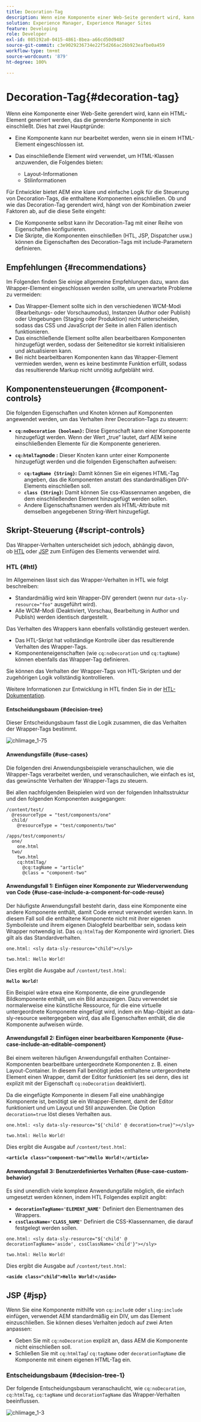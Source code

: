 ```yaml
---
title: Decoration-Tag
description: Wenn eine Komponente einer Web-Seite gerendert wird, kann ein HTML-Element generiert werden, das die gerenderte Komponente in sich einschließt. Für Entwickler bietet AEM eine klare und einfache Logik für die Steuerung von Decoration-Tags, die enthaltene Komponenten einschließen.
solution: Experience Manager, Experience Manager Sites
feature: Developing
role: Developer
exl-id: 085192a0-0415-4861-8bea-a66cd50d9487
source-git-commit: c3e9029236734e22f5d266ac26b923eafbe0a459
workflow-type: tm+mt
source-wordcount: '879'
ht-degree: 100%

---
```


# Decoration-Tag{#decoration-tag}

Wenn eine Komponente einer Web-Seite gerendert wird, kann ein HTML-Element generiert werden, das die gerenderte Komponente in sich einschließt. Dies hat zwei Hauptgründe:

* Eine Komponente kann nur bearbeitet werden, wenn sie in einem HTML-Element eingeschlossen ist.
* Das einschließende Element wird verwendet, um HTML-Klassen anzuwenden, die Folgendes bieten:

   * Layout-Informationen
   * Stilinformationen

Für Entwickler bietet AEM eine klare und einfache Logik für die Steuerung von Decoration-Tags, die enthaltene Komponenten einschließen. Ob und wie das Decoration-Tag gerendert wird, hängt von der Kombination zweier Faktoren ab, auf die diese Seite eingeht:

* Die Komponente selbst kann ihr Decoration-Tag mit einer Reihe von Eigenschaften konfigurieren.
* Die Skripte, die Komponenten einschließen (HTL, JSP, Dispatcher usw.) können die Eigenschaften des Decoration-Tags mit include-Parametern definieren.

## Empfehlungen {#recommendations}

Im Folgenden finden Sie einige allgemeine Empfehlungen dazu, wann das Wrapper-Element eingeschlossen werden sollte, um unerwartete Probleme zu vermeiden:

* Das Wrapper-Element sollte sich in den verschiedenen WCM-Modi (Bearbeitungs- oder Vorschaumodus), Instanzen (Author oder Publish) oder Umgebungen (Staging oder Produktion) nicht unterscheiden, sodass das CSS und JavaScript der Seite in allen Fällen identisch funktionieren.
* Das einschließende Element sollte allen bearbeitbaren Komponenten hinzugefügt werden, sodass der Seiteneditor sie korrekt initialisieren und aktualisieren kann.
* Bei nicht bearbeitbaren Komponenten kann das Wrapper-Element vermieden werden, wenn es keine bestimmte Funktion erfüllt, sodass das resultierende Markup nicht unnötig aufgebläht wird.

## Komponentensteuerungen {#component-controls}

Die folgenden Eigenschaften und Knoten können auf Komponenten angewendet werden, um das Verhalten ihrer Decoration-Tags zu steuern:

* **`cq:noDecoration {boolean}`:** Diese Eigenschaft kann einer Komponente hinzugefügt werden. Wenn der Wert „true“ lautet, darf AEM keine einschließenden Elemente für die Komponente generieren.

* **`cq:htmlTag`node :** Dieser Knoten kann unter einer Komponente hinzugefügt werden und die folgenden Eigenschaften aufweisen:

   * **`cq:tagName {String}`:** Damit können Sie ein eigenes HTML-Tag angeben, das die Komponenten anstatt des standardmäßigen DIV-Elements einschließen soll.
   * **`class {String}`:** Damit können Sie css-Klassennamen angeben, die dem einschließenden Element hinzugefügt werden sollen.
   * Andere Eigenschaftsnamen werden als HTML-Attribute mit demselben angegebenen String-Wert hinzugefügt.

## Skript-Steuerung {#script-controls}

Das Wrapper-Verhalten unterscheidet sich jedoch, abhängig davon, ob [HTL](/help/sites-developing/decoration-tag.md#htl) oder [JSP](/help/sites-developing/decoration-tag.md#jsp) zum Einfügen des Elements verwendet wird.

### HTL {#htl}

Im Allgemeinen lässt sich das Wrapper-Verhalten in HTL wie folgt beschreiben:

* Standardmäßig wird kein Wrapper-DIV gerendert (wenn nur `data-sly-resource="foo"` ausgeführt wird).
* Alle WCM-Modi (Deaktiviert, Vorschau, Bearbeitung in Author und Publish) werden identisch dargestellt.

Das Verhalten des Wrappers kann ebenfalls vollständig gesteuert werden.

* Das HTL-Skript hat vollständige Kontrolle über das resultierende Verhalten des Wrapper-Tags.
* Komponenteneigenschaften (wie `cq:noDecoration` und `cq:tagName`) können ebenfalls das Wrapper-Tag definieren.

Sie können das Verhalten der Wrapper-Tags von HTL-Skripten und der zugehörigen Logik vollständig kontrollieren.

Weitere Informationen zur Entwicklung in HTL finden Sie in der [HTL-Dokumentation](https://experienceleague.adobe.com/docs/experience-manager-htl/content/overview.html?lang=de).

#### Entscheidungsbaum {#decision-tree}

Dieser Entscheidungsbaum fasst die Logik zusammen, die das Verhalten der Wrapper-Tags bestimmt.

![chlimage_1-75](assets/chlimage_1-75a.png)

#### Anwendungsfälle {#use-cases}

Die folgenden drei Anwendungsbeispiele veranschaulichen, wie die Wrapper-Tags verarbeitet werden, und veranschaulichen, wie einfach es ist, das gewünschte Verhalten der Wrapper-Tags zu steuern.

Bei allen nachfolgenden Beispielen wird von der folgenden Inhaltsstruktur und den folgenden Komponenten ausgegangen:

```
/content/test/
  @resourceType = "test/components/one"
  child/
    @resourceType = "test/components/two"
```

```
/apps/test/components/
  one/
    one.html
  two/
    two.html
    cq:htmlTag/
      @cq:tagName = "article"
      @class = "component-two"
```

#### Anwendungsfall 1: Einfügen einer Komponente zur Wiederverwendung von Code {#use-case-include-a-component-for-code-reuse}

Der häufigste Anwendungsfall besteht darin, dass eine Komponente eine andere Komponente enthält, damit Code erneut verwendet werden kann. In diesem Fall soll die enthaltene Komponente nicht mit ihrer eigenen Symbolleiste und ihrem eigenen Dialogfeld bearbeitbar sein, sodass kein Wrapper notwendig ist. Das `cq:htmlTag` der Komponente wird ignoriert. Dies gilt als das Standardverhalten.

`one.html: <sly data-sly-resource="child"></sly>`

`two.html: Hello World!`

Dies ergibt die Ausgabe auf `/content/test.html`:

**`Hello World!`**

Ein Beispiel wäre etwa eine Komponente, die eine grundlegende Bildkomponente enthält, um ein Bild anzuzeigen. Dazu verwendet sie normalerweise eine künstliche Ressource, für die eine virtuelle untergeordnete Komponente eingefügt wird, indem ein Map-Objekt an data-sly-resource weitergegeben wird, das alle Eigenschaften enthält, die die Komponente aufweisen würde.

#### Anwendungsfall 2: Einfügen einer bearbeitbaren Komponente {#use-case-include-an-editable-component}

Bei einem weiteren häufigen Anwendungsfall enthalten Container-Komponenten bearbeitbare untergeordnete Komponenten z. B. einen Layout-Container. In diesem Fall benötigt jedes enthaltene untergeordnete Element einen Wrapper, damit der Editor funktioniert (es sei denn, dies ist explizit mit der Eigenschaft `cq:noDecoration` deaktiviert).

Da die eingefügte Komponente in diesem Fall eine unabhängige Komponente ist, benötigt sie ein Wrapper-Element, damit der Editor funktioniert und um Layout und Stil anzuwenden. Die Option `decoration=true` löst dieses Verhalten aus.

`one.html: <sly data-sly-resource="${'child' @ decoration=true}"></sly>`

`two.html: Hello World!`

Dies ergibt die Ausgabe auf `/content/test.html`:

**`<article class="component-two">Hello World!</article>`**

#### Anwendungsfall 3: Benutzerdefiniertes Verhalten {#use-case-custom-behavior}

Es sind unendlich viele komplexe Anwendungsfälle möglich, die einfach umgesetzt werden können, indem HTL Folgendes explizit angibt:

* **`decorationTagName='ELEMENT_NAME'`** Definiert den Elementnamen des Wrappers.
* **`cssClassName='CLASS_NAME'`** Definiert die CSS-Klassennamen, die darauf festgelegt werden sollen.

`one.html: <sly data-sly-resource="${'child' @ decorationTagName='aside', cssClassName='child'}"></sly>`

`two.html: Hello World!`

Dies ergibt die Ausgabe auf `/content/test.html`:

**`<aside class="child">Hello World!</aside>`**

## JSP {#jsp}

Wenn Sie eine Komponente mithilfe von `cq:includ`e oder `sling:include` einfügen, verwendet AEM standardmäßig ein DIV, um das Element einzuschließen. Sie können dieses Verhalten jedoch auf zwei Arten anpassen:

* Geben Sie mit `cq:noDecoration` explizit an, dass AEM die Komponente nicht einschließen soll.
* Schließen Sie mit `cq:htmlTag`/ `cq:tagName` oder `decorationTagName` die Komponente mit einem eigenen HTML-Tag ein.

### Entscheidungsbaum {#decision-tree-1}

Der folgende Entscheidungsbaum veranschaulicht, wie `cq:noDecoration`, `cq:htmlTag`, `cq:tagName` und `decorationTagName` das Wrapper-Verhalten beeinflussen.

![chlimage_1-3](assets/chlimage_1-3a.jpeg)
